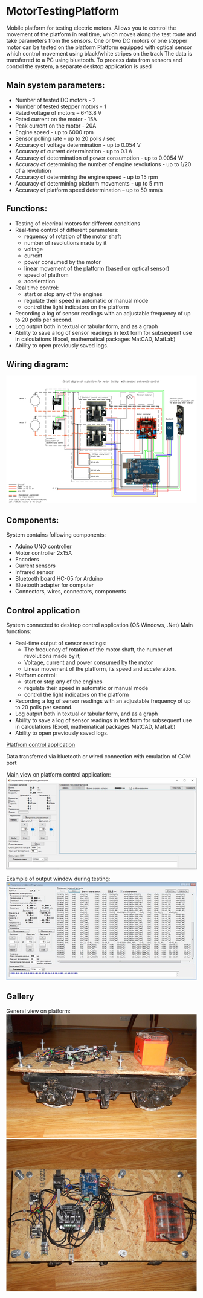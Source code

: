 # MotorTestingPlatform
Mobile platform for testing electric motors. Allows you to control the movement of the platform in real time, which moves along the test route and take parameters from the sensors. One or two DC motors or one stepper motor can be tested on the platform
Platform equipped with optical sensor which control movement using black/white stripes on the track
The data is transferred to a PC using bluetooth. To process data from sensors and control the system, a separate desktop application is used 

## Main system parameters:
* Number of tested DC motors - 2
* Number of tested stepper motors - 1
* Rated voltage of motors – 6-13.8 V
* Rated current on the motor - 15A
* Peak current on the motor - 20A
* Engine speed - up to 6000 rpm
* Sensor polling rate - up to 20 polls / sec
* Accuracy of voltage determination - up to 0.054 V
* Accuracy of current determination - up to 0.1 A
* Accuracy of determination of power consumption - up to 0.0054 W
* Accuracy of determining the number of engine revolutions - up to 1/20 of a revolution
* Accuracy of determining the engine speed - up to 15 rpm
* Accuracy of determining platform movements - up to 5 mm
* Accuracy of platform speed determination – up to 50 mm/s

## Functions:
* Testing of elecrical motors for different conditions 
* Real-time control of different parameters:
  - requency of rotation of the motor shaft
  - number of revolutions made by it
  - voltage
  - current
  - power consumed by the motor
  - linear movement of the platform (based on optical sensor)
  - speed of platfrom
  - acceleration
* Real time control:
  - start or stop any of the engines
  - regulate their speed in automatic or manual mode
  - control the light indicators on the platform
* Recording a log of sensor readings with an adjustable frequency of up to 20 polls per second.
* Log output both in textual or tabular form, and as a graph
* Ability to save a log of sensor readings in text form for subsequent use in calculations (Excel, mathematical packages MatCAD, MatLab)
* Ability to open previously saved logs.

## Wiring diagram:
![Mobile platform wiring diagram](https://github.com/Barabaniuk/MotorTestingPlatform/blob/main/WiringDiagram/Motor_testing_platform.Wiring_DiagramEN.jpg)

## Components:
System contains following components:
* Aduino UNO controller
* Motor controller 2x15A
* Encoders
* Current sensors
* Infrared sensor
* Bluetooth board HC-05 for Arduino
* Bluetooth adapter for computer
* Connectors, wires, connectors, components

## Control application
System connected to desktop control application (OS Windows, .Net) 
Main functions:
* Real-time output of sensor readings:
  - The frequency of rotation of the motor shaft, the number of revolutions made by it;
  - Voltage, current and power consumed by the motor
  - Linear movement of the platform, its speed and acceleration.
* Platform control:
  - start or stop any of the engines
  - regulate their speed in automatic or manual mode
  - control the light indicators on the platform
* Recording a log of sensor readings with an adjustable frequency of up to 20 polls per second.
* Log output both in textual or tabular form, and as a graph
* Ability to save a log of sensor readings in text form for subsequent use in calculations (Excel, mathematical packages MatCAD, MatLab)
* Ability to open previously saved logs.

[Platfrom control application](ControlApplication/Motor_testing_platform.Control_application.exe)

Data transferred via bluetooth or wired connection with emulation of COM port

Main view on platform control application:
![Main window of control application](https://github.com/Barabaniuk/MotorTestingPlatform/blob/main/ControlApplication/Motor_testing_platform.Control_window_empty.jpg)

Example of output window during testing:
![main window of control application](https://github.com/Barabaniuk/MotorTestingPlatform/blob/main/ControlApplication/Motor_testing_platform.Control_window_inwork.jpg)

## Gallery
General view on platform:
![Mobile platform for testing electric motors assembled](https://github.com/Barabaniuk/MotorTestingPlatform/blob/main/Photo/Motor_testing_platform.Photo_1.jpg)
![Mobile platform for testing electric motors top view](https://github.com/Barabaniuk/MotorTestingPlatform/blob/main/Photo/Motor_testing_platform.Photo_2.jpg)







